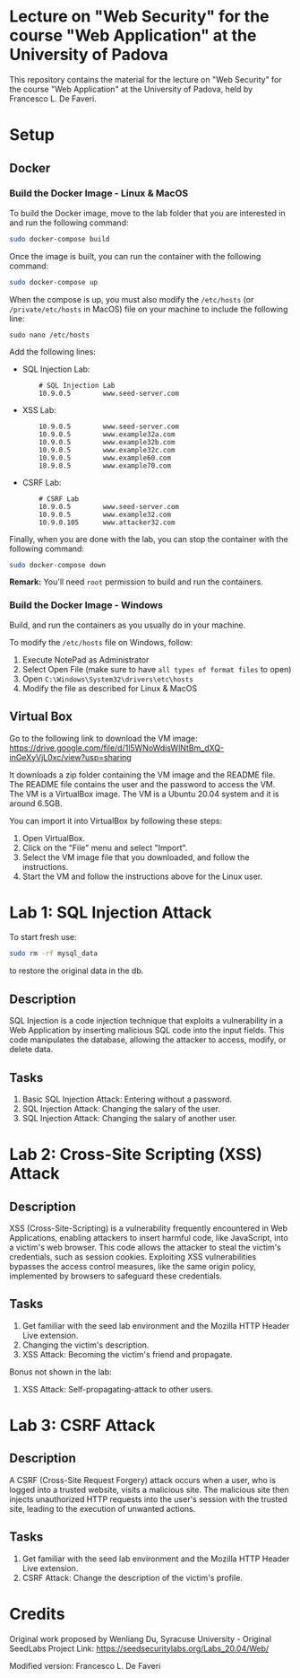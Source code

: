 # Lecture on "Web Security" for the course "Web Application" at the University of Padova

This repository contains the material for the lecture on "Web Security" for the course "Web Application" at the University of Padova, held by Francesco L. De Faveri.


# Setup

## Docker

### Build the Docker Image - Linux & MacOS
To build the Docker image, move to the lab folder that you are interested in and run the following command:
```bash
sudo docker-compose build
```

Once the image is built, you can run the container with the following command:
```bash
sudo docker-compose up
```

When the compose is up, you must also modify the `/etc/hosts` (or `/private/etc/hosts` in MacOS) file on your machine to include the following line:
```
sudo nano /etc/hosts
```
Add the following lines:
- SQL Injection Lab:
    ```nano
        # SQL Injection Lab
        10.9.0.5        www.seed-server.com
    ```

- XSS Lab:
    ```nano
        10.9.0.5        www.seed-server.com
        10.9.0.5        www.example32a.com
        10.9.0.5        www.example32b.com
        10.9.0.5        www.example32c.com
        10.9.0.5        www.example60.com
        10.9.0.5        www.example70.com
    ```
- CSRF Lab:
    ```nano
        # CSRF Lab
        10.9.0.5        www.seed-server.com
        10.9.0.5        www.example32.com
        10.9.0.105      www.attacker32.com
    ```

Finally, when you are done with the lab, you can stop the container with the following command:
```bash
sudo docker-compose down
```

**Remark:** You'll need `root` permission to build and run the containers. 

### Build the Docker Image - Windows
Build, and run the containers as you usually do in your machine.

To modify the `/etc/hosts` file on Windows, follow:

1. Execute NotePad as Administrator
2. Select Open File (make sure to have `all types of format files` to open)
3. Open `C:\Windows\System32\drivers\etc\hosts`
4. Modify the file as described for Linux & MacOS



## Virtual Box
Go to the following link to download the VM image: https://drive.google.com/file/d/1l5WNoWdisWlNtBm_dXQ-inGeXyVjL0xc/view?usp=sharing

It downloads a zip folder containing the VM image and the README file. The README file contains the user and the password to access the VM.
The VM is a VirtualBox image. The VM is a Ubuntu 20.04 system and it is around 6.5GB.

You can import it into VirtualBox by following these steps:

1. Open VirtualBox.
2. Click on the "File" menu and select "Import".
3. Select the VM image file that you downloaded, and follow the instructions.
4. Start the VM and follow the instructions above for the Linux user.

# Lab 1: SQL Injection Attack

To start fresh use:

```bash
sudo rm -rf mysql_data
```

to restore the original data in the db.

## Description
SQL Injection is a code injection technique that exploits a vulnerability in a Web Application by inserting malicious SQL code into the input fields. This code manipulates the database, allowing the attacker to access, modify, or delete data.

## Tasks
1. Basic SQL Injection Attack: Entering without a password.
2. SQL Injection Attack: Changing the salary of the user.
3. SQL Injection Attack: Changing the salary of another user.

# Lab 2: Cross-Site Scripting (XSS) Attack

## Description
XSS (Cross-Site-Scripting) is a vulnerability frequently encountered in Web Applications, enabling attackers to insert harmful code, like JavaScript, into a victim's web browser. This code allows the attacker to steal the victim's credentials, such as session cookies. Exploiting XSS vulnerabilities bypasses the access control measures, like the same origin policy, implemented by browsers to safeguard these credentials.

## Tasks
1. Get familiar with the seed lab environment and the Mozilla HTTP Header Live extension.
2. Changing the victim's description.
3. XSS Attack: Becoming the victim's friend and propagate.

Bonus not shown in the lab:
1. XSS Attack: Self-propagating-attack to other users.

# Lab 3: CSRF Attack

## Description
A CSRF (Cross-Site Request Forgery) attack occurs when a user, who is logged into a trusted website, visits a malicious site. The malicious site then injects unauthorized HTTP requests into the user's session with the trusted site, leading to the execution of unwanted actions.

## Tasks
1. Get familiar with the seed lab environment and the Mozilla HTTP Header Live extension.
2. CSRF Attack: Change the description of the victim's profile.

# Credits
Original work proposed by Wenliang Du, Syracuse University - Original SeedLabs Project
Link: https://seedsecuritylabs.org/Labs_20.04/Web/

Modified version: Francesco L. De Faveri

